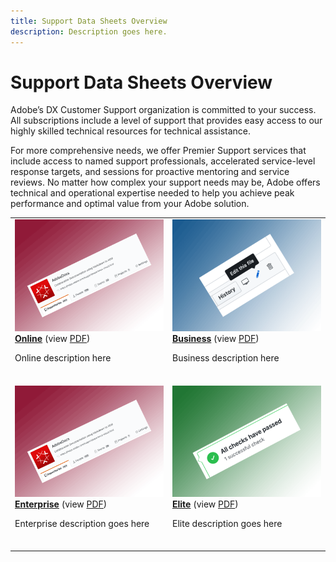```yaml
---
title: Support Data Sheets Overview
description: Description goes here.
---
```


# Support Data Sheets Overview

Adobe’s DX Customer Support organization is committed to your success. All subscriptions include a level of support that provides easy access to our highly skilled technical resources for technical assistance. 

For more comprehensive needs, we offer Premier Support services that include access to named support professionals, accelerated service-level response targets, and sessions for proactive mentoring and service reviews. No matter how complex your support needs may be, Adobe offers technical and operational expertise needed to help you achieve peak performance and optimal value from your Adobe solution.

<table style="table-layout:fixed">
<tr>
  <td>
    <a href="online.md">
    <img alt="Online" src="assets/leads-home.png"/>
    </a>
    <div>
    <a href="online.md"><strong>Online</strong></a> (view <a href="assets/OnlineSupportDatasheet.pdf" target="_blank">PDF</a>)
    </div>
    <p>Online description here</p>
    <br>
  </td>
  <td>
    <a href="business.md">
      <img alt="Business" src="assets/infrequent.png">
    </a>
    <div>
    <a href="business.md"><strong>Business</strong></a> (view <a href="assets/BusinessSupportDatasheet.pdf" target="_blank">PDF</a>)
    </div>
    <p>Business description here</p>
    <br>
  </td>
</tr>
<tr>
  <td>
    <a href="enterprise.md">
    <img alt="Enterprise" src="assets/leads-home.png"/>
    </a>
    <div>
    <a href="enterprise.md"><strong>Enterprise</strong></a> (view <a href="assets/EnterpriseSupportDatasheet.pdf" target="_blank">PDF</a>)
    </div>
    <p>Enterprise description goes here</p>
    <br>
  </td>
  <td>
    <a href="elite.md">
      <img alt="Elite" src="assets/validation.png">
    </a>
    <div>
    <a href="elite.md"><strong>Elite</strong></a> (view <a href="assets/EliteSupportDatasheet.pdf" target="_blank">PDF</a>)
    </div>
    <p>Elite description goes here</p>
    <br>
  </td>
</tr>
</table>

<!--
This is the landing page of the user guide. It should be the first list item in the TOC.md file.

See other user landing pages to get ideas.
-->

